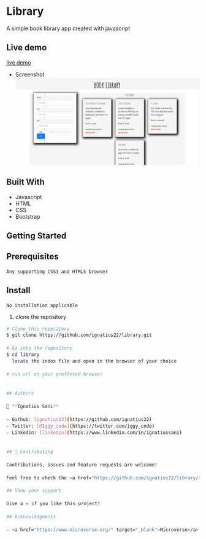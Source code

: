 # Library

A simple book library app created with javascript

## Live demo

[live demo](https://rawcdn.githack.com/ignatius22/Library/fe55bee50c483b0d673510e5659ecfcc217a8eb0/index.html)

- Screenshot
![alt text](bookLibrary.png)



## Built With

- Javascript
- HTML
- CSS
- Bootstrap


## Getting Started 

## Prerequisites

    Any supporting CSS3 and HTML5 browser

## Install
    No installation applicable

1. clone the repository

```bash
# Clone this repository
$ git clone https://github.com/ignatius22/library.git

# Go into the repository
$ cd library
  locate the index file and open in the browser of your choice

# run url on your preffered browser


## Authors

👤 **Ignatius Sani**

- Github: [ignatius22](https://github.com/ignatius22)
- Twitter: [@Iggy_code](https://twitter.com/iggy_code)
- Linkedin: [linkedin](https://www.linkedin.com/in/ignatiussani)


## 🤝 Contributing

Contributions, issues and feature requests are welcome!

Feel free to check the <a href="https://github.com/ignatius22/library/issues" target="_blank">issues page</a>.

## Show your support

Give a ⭐️ if you like this project!

## Acknowledgments
 
- <a href="https://www.microverse.org/" target="_blank">Microverse</a>

